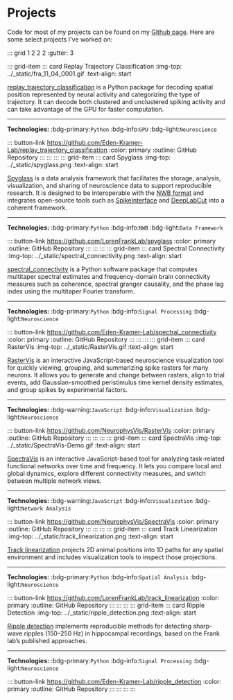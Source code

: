 # Projects

Code for most of my projects can be found on my [Github page](https://github.com/edeno). Here are some select projects I've worked on:

::: grid 1 2 2 2
:gutter: 3

  ::: grid-item
  ::: card Replay Trajectory Classification
  :img-top: ../_static/fra_11_04_0001.gif
  :text-align: start

  [replay_trajectory_classification](https://github.com/Eden-Kramer-Lab/replay_trajectory_classification) is a Python package for decoding spatial position represented by neural activity and categorizing the type of trajectory. It can decode both clustered and unclustered spiking activity and can take advantage of the GPU for faster computation.

  ---
  **Technologies:** :bdg-primary:`Python` :bdg-info:`GPU` :bdg-light:`Neuroscience`

  ::: button-link <https://github.com/Eden-Kramer-Lab/replay_trajectory_classification>
  :color: primary
  :outline:
  GitHub Repository
  :::
  ::: ::: ::: grid-item
  ::: card Spyglass
  :img-top: ../_static/spyglass.png
  :text-align: start

  [Spyglass](https://github.com/LorenFrankLab/spyglass) is a data analysis framework that facilitates the storage, analysis, visualization, and sharing of neuroscience data to support reproducible research. It is designed to be interoperable with the [NWB format](https://www.nwb.org/) and integrates open-source tools such as [SpikeInterface](https://spikeinterface.readthedocs.io/en/latest/) and [DeepLabCut](http://www.mackenziemathislab.org/deeplabcut) into a coherent framework.

  ---
  **Technologies:** :bdg-primary:`Python` :bdg-info:`NWB` :bdg-light:`Data Framework`

  ::: button-link <https://github.com/LorenFrankLab/spyglass>
  :color: primary
  :outline:
  GitHub Repository
  :::
  ::: ::: ::: grid-item
  ::: card Spectral Connectivity
  :img-top: ../_static/spectral_connectivity.png
  :text-align: start

  [spectral_connectivity](https://github.com/Eden-Kramer-Lab/spectral_connectivity) is a Python software package that computes multitaper spectral estimates and frequency-domain brain connectivity measures such as coherence, spectral granger causality, and the phase lag index using the multitaper Fourier transform.

  ---
  **Technologies:** :bdg-primary:`Python` :bdg-info:`Signal Processing` :bdg-light:`Neuroscience`

  ::: button-link <https://github.com/Eden-Kramer-Lab/spectral_connectivity>
  :color: primary
  :outline:
  GitHub Repository
  :::
  ::: ::: ::: grid-item
  ::: card RasterVis
  :img-top: ../_static/RasterVis.gif
  :text-align: start

  [RasterVis](https://github.com/NeurophysVis/RasterVis) is an interactive JavaScript-based neuroscience visualization tool for quickly viewing, grouping, and summarizing spike rasters for many neurons. It allows you to generate and change between rasters, align to trial events, add Gaussian-smoothed peristimulus time kernel density estimates, and group spikes by experimental factors.

  ---
  **Technologies:** :bdg-warning:`JavaScript` :bdg-info:`Visualization` :bdg-light:`Neuroscience`

  ::: button-link <https://github.com/NeurophysVis/RasterVis>
  :color: primary
  :outline:
  GitHub Repository
  :::
  ::: ::: ::: grid-item
  ::: card SpectraVis
  :img-top: ../_static/SpectraVis-Demo.gif
  :text-align: start

  [SpectraVis](https://github.com/NeurophysVis/SpectraVis) is an interactive JavaScript-based tool for analyzing task-related functional networks over time and frequency. It lets you compare local and global dynamics, explore different connectivity measures, and switch between multiple network views.

  ---
  **Technologies:** :bdg-warning:`JavaScript` :bdg-info:`Visualization` :bdg-light:`Network Analysis`

  ::: button-link <https://github.com/NeurophysVis/SpectraVis>
  :color: primary
  :outline:
  GitHub Repository
  :::
  ::: ::: ::: grid-item
  ::: card Track Linearization
  :img-top: ../_static/track_linearization.png
  :text-align: start

  [Track linearization](https://github.com/LorenFrankLab/track_linearization) projects 2D animal positions into 1D paths for any spatial environment and includes visualization tools to inspect those projections.

  ---
  **Technologies:** :bdg-primary:`Python` :bdg-info:`Spatial Analysis` :bdg-light:`Neuroscience`

  ::: button-link <https://github.com/LorenFrankLab/track_linearization>
  :color: primary
  :outline:
  GitHub Repository
  :::
  ::: ::: ::: grid-item
  ::: card Ripple Detection
  :img-top: ../_static/ripple_detection.png
  :text-align: start

  [Ripple detection](https://github.com/Eden-Kramer-Lab/ripple_detection) implements reproducible methods for detecting sharp-wave ripples (150–250 Hz) in hippocampal recordings, based on the Frank lab’s published approaches.

  ---
  **Technologies:** :bdg-primary:`Python` :bdg-info:`Signal Processing` :bdg-light:`Neuroscience`

  ::: button-link <https://github.com/Eden-Kramer-Lab/ripple_detection>
  :color: primary
  :outline:
  GitHub Repository
  :::
  ::: ::: :::
